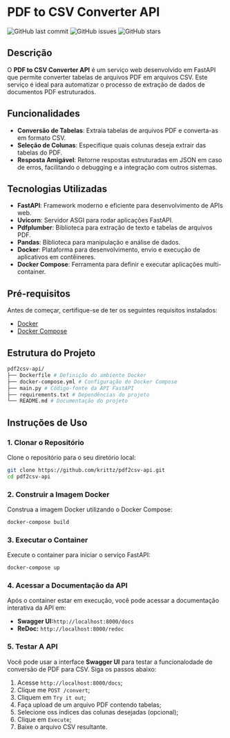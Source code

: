 # PDF to CSV Converter API

![GitHub last commit](https://img.shields.io/github/last-commit/krittz/pdf2csv-api)
![GitHub issues](https://img.shields.io/github/issues/krittz/pdf2csv-api)
![GitHub stars](https://img.shields.io/github/stars/krittz/pdf2csv-api?style=social)

## Descrição

O **PDF to CSV Converter API** é um serviço web desenvolvido em FastAPI que permite converter tabelas de arquivos PDF em arquivos CSV. Este serviço é ideal para automatizar o processo de extração de dados de documentos PDF estruturados.

## Funcionalidades

- **Conversão de Tabelas**: Extraia tabelas de arquivos PDF e converta-as em formato CSV.
- **Seleção de Colunas**: Especifique quais colunas deseja extrair das tabelas do PDF.
- **Resposta Amigável**: Retorne respostas estruturadas em JSON em caso de erros, facilitando o debugging e a integração com outros sistemas.

## Tecnologias Utilizadas

- **FastAPI**: Framework moderno e eficiente para desenvolvimento de APIs web.
- **Uvicorn**: Servidor ASGI para rodar aplicações FastAPI.
- **Pdfplumber**: Biblioteca para extração de texto e tabelas de arquivos PDF.
- **Pandas**: Biblioteca para manipulação e análise de dados.
- **Docker**: Plataforma para desenvolvimento, envio e execução de aplicativos em contêineres.
- **Docker Compose**: Ferramenta para definir e executar aplicações multi-container.

## Pré-requisitos

Antes de começar, certifique-se de ter os seguintes requisitos instalados:

- [Docker](https://docs.docker.com/get-docker/)
- [Docker Compose](https://docs.docker.com/compose/install/)

## Estrutura do Projeto

```bash
pdf2csv-api/
├── Dockerfile # Definição do ambiente Docker
├── docker-compose.yml # Configuração do Docker Compose
├── main.py # Código-fonte da API FastAPI
├── requirements.txt # Dependências do projeto
└── README.md # Documentação do projeto
```

## Instruções de Uso

### 1. Clonar o Repositório

Clone o repositório para o seu diretório local:

```bash
git clone https://github.com/krittz/pdf2csv-api.git
cd pdf2csv-api
```

### 2. Construir a Imagem Docker
Construa a imagem Docker utilizando o Docker Compose:

```bash
docker-compose build
```

### 3. Executar o Container
Execute o container para iniciar o serviço FastAPI:
```bash
docker-compose up
```

### 4. Acessar a Documentação da API
Após o container estar em execução, você pode acessar a documentação interativa da API em:

* **Swagger UI:**`http://localhost:8000/docs`
* **ReDoc:** `http://localhost:8000/redoc`

### 5. Testar A API
Você pode usar a interface **Swagger UI** para testar a funcionalodade de conversão de PDF para CSV. Siga os passos abaixo:

1. Acesse `http://localhost:8000/docs`;
2. Clique me `POST /convert`;
3. Cliquem em `Try it out`;
4. Faça upload de um arquivo PDF contendo tabelas;
5. Selecione oss índices das colunas desejadas (opcional);
6. Clique em `Execute`;
7. Baixe o arquivo CSV resultante.


